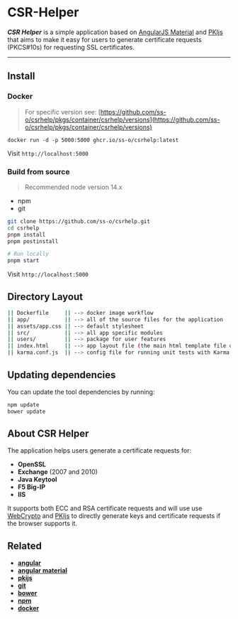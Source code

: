 # CSR-Helper

**_CSR Helper_** is a simple application based on [AngularJS Material](http://material.angularjs.org/) and [PKIjs](https://pkijs.org) that aims to make it easy for users to generate certificate requests (PKCS#10s) for requesting SSL certificates.

---

## Install

### Docker

> For specific version see: [https://github.com/ss-o/csrhelp/pkgs/container/csrhelp/versions](https://github.com/ss-o/csrhelp/pkgs/container/csrhelp/versions)

```docker
docker run -d -p 5000:5000 ghcr.io/ss-o/csrhelp:latest
```

Visit `http://localhost:5000`

### Build from source

> Recommended node version 14.x

- npm
- git

```bash
git clone https://github.com/ss-o/csrhelp.git
cd csrhelp
pnpm install
pnpm postinstall

# Run locally
pnpm start
```

Visit `http://localhost:5000`

## Directory Layout

```bash
|| Dockerfile     || --> docker image workflow
|| app/           || --> all of the source files for the application
|| assets/app.css || --> default stylesheet
|| src/           || --> all app specific modules
|| users/         || --> package for user features
|| index.html     || --> app layout file (the main html template file of the app)
|| karma.conf.js  || --> config file for running unit tests with Karma
```

## Updating dependencies

You can update the tool dependencies by running:

```bash
npm update
bower update
```

## About CSR Helper

The application helps users generate a certificate requests for:

- **OpenSSL**
- **Exchange** (2007 and 2010)
- **Java Keytool**
- **F5 Big-IP**
- **IIS**

It supports both ECC and RSA certificate requests and will use use [WebCrypto](http://www.w3.org/TR/WebCryptoAPI/) and [PKIjs](https://pkijs.org) to directly generate keys and certificate requests if the browser supports it.

## Related

- **[angular](http://angularjs.org/)**
- **[angular material](https://material.angularjs.org/)**
- **[pkijs](https://pkijs.org)**
- **[git](http://git-scm.com/)**
- **[bower](http://bower.io)**
- **[npm](https://www.npmjs.org/)**
- **[docker](https://www.docker.com/)**
